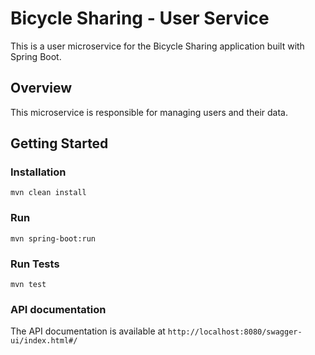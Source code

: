 # Bicycle Sharing - User Service
This is a user microservice for the Bicycle Sharing application built with Spring Boot.

## Overview
This microservice is responsible for managing users and their data.

## Getting Started
### Installation
```shell
mvn clean install
```

### Run
```shell
mvn spring-boot:run
```

### Run Tests
```shell
mvn test
```

### API documentation
The API documentation is available at `http://localhost:8080/swagger-ui/index.html#/`
